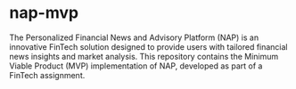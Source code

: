 # nap-mvp
The Personalized Financial News and Advisory Platform (NAP) is an innovative FinTech solution designed to provide users with tailored financial news insights and market analysis. This repository contains the Minimum Viable Product (MVP) implementation of NAP, developed as part of a FinTech assignment.
